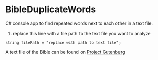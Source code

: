 # BibleDuplicateWords

C# console app to find repeated words next to each other in a text file.

1. replace this line with a file path to the text file you want to analyze

 `string filePath = "replace with path to text file";`



A text file of the Bible can be found on [Project Gutenberg](https://www.gutenberg.org/ebooks/10)
